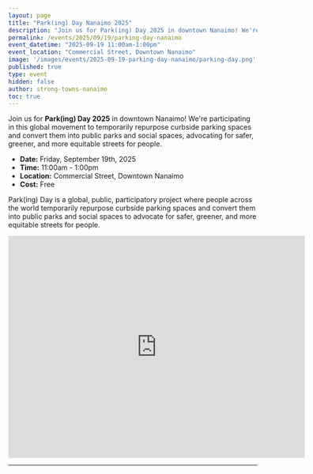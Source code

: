 ```yaml
---
layout: page
title: "Park(ing) Day Nanaimo 2025"
description: "Join us for Park(ing) Day 2025 in downtown Nanaimo! We're temporarily repurposing curbside parking spaces to create public parks and social spaces, advocating for safer, greener, and more equitable streets."
permalink: /events/2025/09/19/parking-day-nanaimo
event_datetime: "2025-09-19 11:00am-1:00pm"
event_location: "Commercial Street, Downtown Nanaimo"
image: '/images/events/2025-09-19-parking-day-nanaimo/parking-day.png'
published: true
type: event
hidden: false
author: strong-towns-nanaimo
toc: true
---
```


Join us for **Park(ing) Day 2025** in downtown Nanaimo! We're participating in this global movement to temporarily repurpose curbside parking spaces and convert them into public parks and social spaces, advocating for safer, greener, and more equitable streets for people. 

- **Date:** Friday, September 19th, 2025
- **Time:** 11:00am - 1:00pm
- **Location:** Commercial Street, Downtown Nanaimo
- **Cost:** Free

Park(ing) Day is a global, public, participatory project where people across the world temporarily repurpose curbside parking spaces and convert them into public parks and social spaces to advocate for safer, greener, and more equitable streets for people.

<iframe src="https://www.google.com/maps/embed?pb=!1m18!1m12!1m3!1d408.64801981467735!2d-123.93664408647409!3d49.16479327628985!2m3!1f0!2f0!3f0!3m2!1i1024!2i768!4f13.1!3m3!1m2!1s0x5488a1580fb29ee3%3A0x351c762c4b41cde5!2s27%20Commercial%20St%2C%20Nanaimo%2C%20BC%20V9R%205G3!5e1!3m2!1sen!2sca!4v1756869297978!5m2!1sen!2sca" width="600" height="450" style="border:0;" allowfullscreen="" loading="lazy" referrerpolicy="no-referrer-when-downgrade"></iframe>

---
